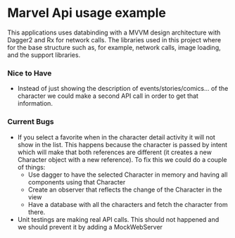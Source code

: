 # Marvel Api usage example

This applications uses databinding with a MVVM design architecture with Dagger2 and Rx for network calls.
The libraries used in this project where for the base structure such as, for example, network calls, image loading, and the support libraries.

### Nice to Have
- Instead of just showing the description of events/stories/comics... of the character we could make a second API call in order to get that information.

### Current Bugs
- If you select a favorite when in the character detail activity it will not show in the list. This happens because the character is passed by intent which will make that both references are different (it creates a new Character object with a new reference). To fix this we could do a couple of things:
  - Use dagger to have the selected Character in memory and having all components using that Character
  - Create an observer that reflects the change of the Character in the view
  - Have a database with all the characters and fetch the character from there.
- Unit testings are making real API calls. This should not happened and we should prevent it by adding a MockWebServer

